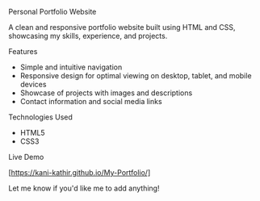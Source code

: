 Personal Portfolio Website

A clean and responsive portfolio website built using HTML and CSS, showcasing my skills, experience, and projects.

Features

- Simple and intuitive navigation
- Responsive design for optimal viewing on desktop, tablet, and mobile devices
- Showcase of projects with images and descriptions
- Contact information and social media links

Technologies Used

- HTML5
- CSS3

Live Demo

[https://kani-kathir.github.io/My-Portfolio/]

Let me know if you'd like me to add anything!
